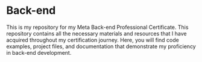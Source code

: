 # Back-end

This is my repository for my Meta Back-end Professional Certificate.
This repository contains all the necessary materials and resources that I have acquired throughout my certification journey. Here, you will find code examples, project files, and documentation that demonstrate my proficiency in back-end development.
